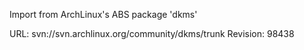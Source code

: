 Import from ArchLinux's ABS package 'dkms'

URL: svn://svn.archlinux.org/community/dkms/trunk
Revision: 98438
